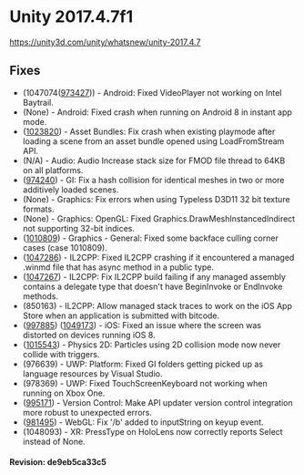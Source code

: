 # Unity 2017.4.7f1

https://unity3d.com/unity/whatsnew/unity-2017.4.7

## Fixes



*   (1047074([973427](https://issuetracker.unity3d.com/product/unity/issues/guid/973427/))) - Android: Fixed VideoPlayer not working on Intel Baytrail.
*   (None) - Android: Fixed crash when running on Android 8 in instant app mode.
*   ([1023820](https://issuetracker.unity3d.com/product/unity/issues/guid/1023820/)) - Asset Bundles: Fix crash when existing playmode after loading a scene from an asset bundle opened using LoadFromStream API.
*   (N/A) - Audio: Audio Increase stack size for FMOD file thread to 64KB on all platforms.
*   ([974240](https://issuetracker.unity3d.com/product/unity/issues/guid/974240/)) - GI: Fix a hash collision for identical meshes in two or more additively loaded scenes.
*   (None) - Graphics: Fix errors when using Typeless D3D11 32 bit texture formats.
*   (None) - Graphics: OpenGL: Fixed Graphics.DrawMeshInstancedIndirect not supporting 32-bit indices.
*   ([1010809](https://issuetracker.unity3d.com/product/unity/issues/guid/1010809/)) - Graphics - General: Fixed some backface culling corner cases (case 1010809).
*   ([1047286](https://issuetracker.unity3d.com/product/unity/issues/guid/1047286/)) - IL2CPP: Fixed IL2CPP crashing if it encountered a managed .winmd file that has async method in a public type.
*   ([1047267](https://issuetracker.unity3d.com/product/unity/issues/guid/1047267/)) - IL2CPP: Fix IL2CPP build failing if any managed assembly contains a delegate type that doesn't have BeginInvoke or EndInvoke methods.
*   (850163) - IL2CPP: Allow managed stack traces to work on the iOS App Store when an application is submitted with bitcode.
*   ([997885](https://issuetracker.unity3d.com/product/unity/issues/guid/997885)) ([1049173](https://issuetracker.unity3d.com/product/unity/issues/guid/1049173/)) - iOS: Fixed an issue where the screen was distorted on devices running iOS 8.
*   ([1015543](https://issuetracker.unity3d.com/product/unity/issues/guid/1015543/)) - Physics 2D: Particles using 2D collision mode now never collide with triggers.
*   (976639) - UWP: Platform: Fixed GI folders getting picked up as language resources by Visual Studio.
*   (978369) - UWP: Fixed TouchScreenKeyboard not working when running on Xbox One.
*   ([995171](https://issuetracker.unity3d.com/product/unity/issues/guid/995171/)) - Version Control: Make API updater version control integration more robust to unexpected errors.
*   ([981495](https://issuetracker.unity3d.com/product/unity/issues/guid/981495/)) - WebGL: Fix '/b' added to inputString on keyup event.
*   (1048093) - XR: PressType on HoloLens now correctly reports Select instead of None.

#### Revision: de9eb5ca33c5